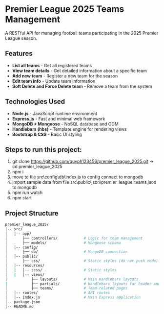 # Premier League 2025 Teams Management

A RESTful API for managing football teams participating in the 2025 Premier League season.

## Features
- **List all teams** - Get all registered teams
- **View team details** - Get detailed information about a specific team
- **Add new team** - Register a new team for the season
- **Edit team info** - Update team information
- **Soft Delete and Force Delete team** - Remove a team from the system

## Technologies Used
- **Node.js** - JavaScript runtime environment
- **Express.js** - Fast and minimal web framework
- **MongoDB + Mongoose** - NoSQL database and ODM
- **Handlebars (hbs)** - Template engine for rendering views
- **Bootstrap & CSS** - Basic UI styling

## Steps to run this project:
1. git clone https://github.com/quyph123456/premier_league_2025.git -> cd premier_league_2025
2. npm i
3. move to file src\config\db\index.js to config connect to mongodb
4. import sample data from file src\public\json\premier_league_teams.json to mongodb
5. npm run watch
6. npm start

## Project Structure
```bash
premier_league_2025/
│-- src/
│   │-- app/
│       ├── controllers/            # Logic for team management
│       ├── models/                 # Mongoose schema
│   │-- config/
│       ├── db/                     # MongoDB connection
│   │-- public/
│       ├── css/                    # Static styles (do not push code)
│   │-- resources/
│   |   │-- scss/                   # Static styles
│   |   │-- views/
│           ├── layouts/            # Main Handlebars layouts
|           ├── partials/           # Handlebars layouts for header and footer of website
│           ├── teams/              # Team-related pages
│   │-- routes/                     # API routes
│   │-- index.js                    # Main Express application
│-- package.json
│-- README.md
```


    
   
